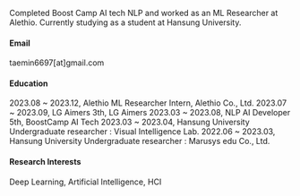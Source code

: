 Completed Boost Camp AI tech NLP and worked as an ML Researcher at Alethio. Currently studying as a student at Hansung University.

#### Email
taemin6697[at]gmail.com

#### Education
2023.08 ~ 2023.12, Alethio ML Researcher Intern, Alethio Co., Ltd.
2023.07 ~ 2023.09, LG Aimers 3th, LG Aimers
2023.03 ~ 2023.08, NLP AI Developer 5th, BoostCamp AI Tech
2023.03 ~ 2023.04, Hansung University Undergraduate researcher : Visual Intelligence Lab.
2022.06 ~ 2023.03, Hansung University Undergraduate researcher : Marusys edu Co., Ltd.

#### Research Interests
Deep Learning, Artificial Intelligence, HCI
